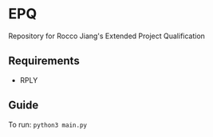 # EPQ
Repository for Rocco Jiang's Extended Project Qualification

## Requirements
- RPLY

## Guide
To run: `python3 main.py`